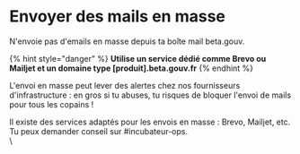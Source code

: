 # Envoyer des mails en masse

N'envoie pas d'emails en masse depuis ta boîte mail beta.gouv.

{% hint style="danger" %}
**Utilise un service dédié comme Brevo ou Mailjet et un domaine type \[produit].beta.gouv.fr**
{% endhint %}

L'envoi en masse peut lever des alertes chez nos fournisseurs d'infrastructure : en gros si tu abuses, tu risques de bloquer l'envoi de mails pour tous les copains !

Il existe des services adaptés pour les envois en masse : Brevo, Mailjet, etc. Tu peux demander conseil sur #incubateur-ops.\
\
